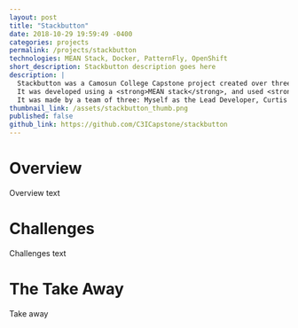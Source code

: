 ```yaml
---
layout: post
title: "Stackbutton"
date: 2018-10-29 19:59:49 -0400
categories: projects
permalink: /projects/stackbutton
technologies: MEAN Stack, Docker, PatternFly, OpenShift
short_description: Stackbutton description goes here
description: |
  Stackbutton was a Camosun College Capstone project created over three months for Cloud Compass Computing. 
  It was developed using a <strong>MEAN stack</strong>, and used <strong>PatternFly</strong> as the UI framework. <br/>
  It was made by a team of three: Myself as the Lead Developer, Curtis as the Team Lead, and Sheryll as the Project Manager.
thumbnail_link: /assets/stackbutton_thumb.png
published: false
github_link: https://github.com/C3ICapstone/stackbutton
---
```


# Overview
Overview text

# Challenges
Challenges text

# The Take Away
Take away